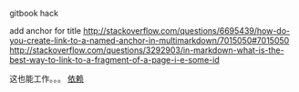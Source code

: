gitbook hack

add anchor for title
http://stackoverflow.com/questions/6695439/how-do-you-create-link-to-a-named-anchor-in-multimarkdown/7015050#7015050
http://stackoverflow.com/questions/3292903/in-markdown-what-is-the-best-way-to-link-to-a-fragment-of-a-page-i-e-some-id

这也能工作。。。
[依赖](../chapter9/01_building_akka.md#dependencies)




